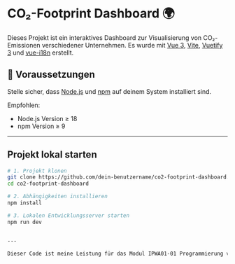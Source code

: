 # CO₂-Footprint Dashboard 🌍

Dieses Projekt ist ein interaktives Dashboard zur Visualisierung von CO₂-Emissionen verschiedener Unternehmen. Es wurde mit [Vue 3](https://vuejs.org/), [Vite](https://vitejs.dev/), [Vuetify 3](https://vuetifyjs.com/) und [vue-i18n](https://kazupon.github.io/vue-i18n/) erstellt.

## 🔧 Voraussetzungen

Stelle sicher, dass [Node.js](https://nodejs.org/) und [npm](https://www.npmjs.com/) auf deinem System installiert sind.

Empfohlen:

- Node.js Version ≥ 18
- npm Version ≥ 9

---

## Projekt lokal starten

```bash
# 1. Projekt klonen
git clone https://github.com/dein-benutzername/co2-footprint-dashboard.git
cd co2-footprint-dashboard

# 2. Abhängigkeiten installieren
npm install

# 3. Lokalen Entwicklungsserver starten
npm run dev


---

Dieser Code ist meine Leistung für das Modul IPWA01-01 Programmierung von Webanwendungsoberflächen, Aufgabenstellung 1: CO₂-Footprint.